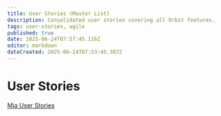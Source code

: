 ```yaml
---
title: User Stories (Master List)
description: Consolidated user stories covering all Orbit features.
tags: user-stories, agile
published: true
date: 2025-06-24T07:57:45.116Z
editor: markdown
dateCreated: 2025-06-24T07:53:45.387Z
---
```


# User Stories

[Mia User Stories](User%20Stories%20200b2bc5400e8013ad4fd43d15bf3a07/Mia%20User%20Stories%20200b2bc5400e800b9ac4c6f9bd2f2f03.csv)